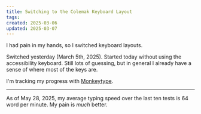 ```yaml
---
title: Switching to the Colemak Keyboard Layout
tags: 
created: 2025-03-06
updated: 2025-03-07
---
```


I had pain in my hands, so I switched keyboard layouts.

Switched yesterday (March 5th, 2025). Started today without using the accessibility keyboard. Still lots of guessing, but in general I already have a sense of where most of the keys are.

I'm tracking my progress with [Monkeytype](https://monkeytype.com/).

---

As of May 28, 2025, my average typing speed over the last ten tests is 64 word per minute. My pain is *much* better.